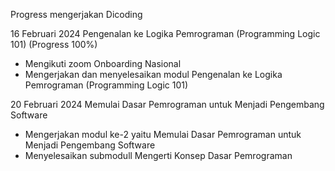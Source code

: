 Progress mengerjakan Dicoding

16 Februari 2024
Pengenalan ke Logika Pemrograman (Programming Logic 101) (Progress 100%)
* Mengikuti zoom Onboarding Nasional
* Mengerjakan dan menyelesaikan modul Pengenalan ke Logika Pemrograman (Programming Logic 101)

20 Februari 2024
Memulai Dasar Pemrograman untuk Menjadi Pengembang Software
* Mengerjakan modul ke-2 yaitu Memulai Dasar Pemrograman untuk Menjadi Pengembang Software
* Menyelesaikan submodull Mengerti Konsep Dasar Pemrograman
